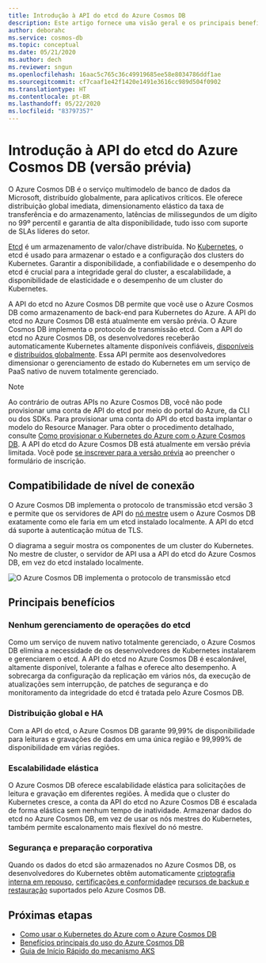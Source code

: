 ```yaml
---
title: Introdução à API do etcd do Azure Cosmos DB
description: Este artigo fornece uma visão geral e os principais benefícios da API do etcd do Azure Cosmos DB
author: deborahc
ms.service: cosmos-db
ms.topic: conceptual
ms.date: 05/21/2020
ms.author: dech
ms.reviewer: sngun
ms.openlocfilehash: 16aac5c765c36c49919685ee58e8034786ddf1ae
ms.sourcegitcommit: cf7caaf1e42f1420e1491e3616cc989d504f0902
ms.translationtype: HT
ms.contentlocale: pt-BR
ms.lasthandoff: 05/22/2020
ms.locfileid: "83797357"
---
```

# <a name="introduction-to-the-azure-cosmos-db-etcd-api-preview"></a>Introdução à API do etcd do Azure Cosmos DB (versão prévia)

O Azure Cosmos DB é o serviço multimodelo de banco de dados da Microsoft, distribuído globalmente, para aplicativos críticos. Ele oferece distribuição global imediata, dimensionamento elástico da taxa de transferência e do armazenamento, latências de milissegundos de um dígito no 99º percentil e garantia de alta disponibilidade, tudo isso com suporte de SLAs líderes do setor.

[Etcd](https://github.com/etcd-io/etcd) é um armazenamento de valor/chave distribuída. No [Kubernetes](https://kubernetes.io/), o etcd é usado para armazenar o estado e a configuração dos clusters do Kubernetes. Garantir a disponibilidade, a confiabilidade e o desempenho do etcd é crucial para a integridade geral do cluster, a escalabilidade, a disponibilidade de elasticidade e o desempenho de um cluster do Kubernetes.

A API do etcd no Azure Cosmos DB permite que você use o Azure Cosmos DB como armazenamento de back-end para Kubernetes do Azure. A API do etcd no Azure Cosmos DB está atualmente em versão prévia. O Azure Cosmos DB implementa o protocolo de transmissão etcd. Com a API do etcd no Azure Cosmos DB, os desenvolvedores receberão automaticamente Kubernetes altamente disponíveis confiáveis, [disponíveis](high-availability.md) e [distribuídos globalmente](distribute-data-globally.md). Essa API permite aos desenvolvedores dimensionar o gerenciamento de estado do Kubernetes em um serviço de PaaS nativo de nuvem totalmente gerenciado. 

> [!NOTE]
> Ao contrário de outras APIs no Azure Cosmos DB, você não pode provisionar uma conta de API do etcd por meio do portal do Azure, da CLI ou dos SDKs. Para provisionar uma conta do API do etcd basta implantar o modelo do Resource Manager. Para obter o procedimento detalhado, consulte [Como provisionar o Kubernetes do Azure com o Azure Cosmos DB](bootstrap-kubernetes-cluster.md). A API do etcd do Azure Cosmos DB está atualmente em versão prévia limitada. Você pode [se inscrever para a versão prévia](https://aka.ms/cosmosetcdapi-signup) ao preencher o formulário de inscrição.

## <a name="wire-level-compatibility"></a>Compatibilidade de nível de conexão

O Azure Cosmos DB implementa o protocolo de transmissão etcd versão 3 e permite que os servidores de API do [nó mestre](https://kubernetes.io/docs/concepts/overview/components/) usem o Azure Cosmos DB exatamente como ele faria em um etcd instalado localmente. A API do etcd dá suporte à autenticação mútua de TLS. 

O diagrama a seguir mostra os componentes de um cluster do Kubernetes. No mestre de cluster, o servidor de API usa a API do etcd do Azure Cosmos DB, em vez do etcd instalado localmente. 

![O Azure Cosmos DB implementa o protocolo de transmissão etcd](./media/etcd-api-introduction/etcd-api-wire-protocol.png)

## <a name="key-benefits"></a>Principais benefícios

### <a name="no-etcd-operations-management"></a>Nenhum gerenciamento de operações do etcd

Como um serviço de nuvem nativo totalmente gerenciado, o Azure Cosmos DB elimina a necessidade de os desenvolvedores de Kubernetes instalarem e gerenciarem o etcd. A API do etcd no Azure Cosmos DB é escalonável, altamente disponível, tolerante a falhas e oferece alto desempenho. A sobrecarga da configuração da replicação em vários nós, da execução de atualizações sem interrupção, de patches de segurança e do monitoramento da integridade do etcd é tratada pelo Azure Cosmos DB.

### <a name="global-distribution--high-availability"></a>Distribuição global e HA 

Com a API do etcd, o Azure Cosmos DB garante 99,99% de disponibilidade para leituras e gravações de dados em uma única região e 99,999% de disponibilidade em várias regiões. 

### <a name="elastic-scalability"></a>Escalabilidade elástica

O Azure Cosmos DB oferece escalabilidade elástica para solicitações de leitura e gravação em diferentes regiões.
À medida que o cluster do Kubernetes cresce, a conta da API do etcd no Azure Cosmos DB é escalada de forma elástica sem nenhum tempo de inatividade. Armazenar dados do etcd no Azure Cosmos DB, em vez de usar os nós mestres do Kubernetes, também permite escalonamento mais flexível do nó mestre. 

### <a name="security--enterprise-readiness"></a>Segurança e preparação corporativa

Quando os dados do etcd são armazenados no Azure Cosmos DB, os desenvolvedores do Kubernetes obtêm automaticamente [criptografia interna em repouso](database-encryption-at-rest.md), [certificações e conformidade](compliance.md)e [recursos de backup e restauração](online-backup-and-restore.md) suportados pelo Azure Cosmos DB. 

## <a name="next-steps"></a>Próximas etapas

* [Como usar o Kubernetes do Azure com o Azure Cosmos DB](bootstrap-kubernetes-cluster.md)
* [Benefícios principais do uso do Azure Cosmos DB](introduction.md)
* [Guia de Início Rápido do mecanismo AKS](https://github.com/Azure/aks-engine/blob/master/docs/tutorials/quickstart.md)